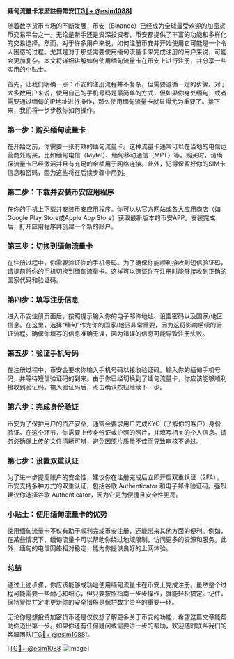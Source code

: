 **緬甸流量卡怎麽註冊幣安[[TG💪+ @esim1088](https://t.me/s/esim1088)]**

随着数字货币市场的不断发展，币安（Binance）已经成为全球最受欢迎的加密货币交易平台之一。无论是新手还是资深投资者，币安都提供了丰富的功能和多样化的交易选择。然而，对于许多用户来说，如何注册币安并开始使用它可能是一个令人困惑的过程。尤其是对于那些需要使用缅甸流量卡来完成注册的用户来说，可能会更加复杂。本文将详细讲解如何使用缅甸流量卡在币安上进行注册，并分享一些实用的小贴士。

首先，让我们明确一点：币安的注册流程并不复杂，但需要遵循一定的步骤。对于大多数用户来说，使用自己的手机号码是最简单的方式，但如果你身处缅甸，或者需要通过缅甸的IP地址进行操作，那么使用缅甸流量卡就显得尤为重要了。接下来，我们将一步步教你如何操作。

### 第一步：购买缅甸流量卡

在开始之前，你需要一张有效的缅甸流量卡。这种流量卡通常可以在当地的电信运营商处购买，比如缅甸电信（Mytel）、缅甸移动通信（MPT）等。购买时，请确保流量卡已经激活并且有充足的余额用于网络连接。此外，记得保留好你的SIM卡信息和密码，因为这些将在后续步骤中用到。

### 第二步：下载并安装币安应用程序

在你的手机上下载并安装币安应用程序。你可以从官方网站或各大应用商店（如Google Play Store或Apple App Store）获取最新版本的币安APP。安装完成后，打开应用程序并创建一个新的账户。

### 第三步：切换到缅甸流量卡

在注册过程中，你需要验证你的手机号码。为了确保你能顺利接收到短信验证码，请提前将你的手机切换到缅甸流量卡。这样可以保证你在注册时能够接收到正确的国家代码和验证码。

### 第四步：填写注册信息

进入币安注册页面后，按照提示输入你的电子邮件地址、设置密码以及国家/地区信息。在这里，选择“缅甸”作为你的国家/地区非常重要，因为这将影响后续的验证流程。确保你填写的信息准确无误，因为错误的信息可能导致注册失败。

### 第五步：验证手机号码

在注册过程中，币安会要求你输入手机号码以接收验证码。输入你的缅甸手机号码，并等待短信验证码的到来。由于你已经切换到了缅甸流量卡，你应该能够顺利接收到验证码。输入验证码后，点击确认按钮继续下一步。

### 第六步：完成身份验证

币安为了保护用户的资产安全，通常会要求用户完成KYC（了解你的客户）身份验证。在这个环节，你需要上传身份证或护照的照片，并填写相关的个人信息。请务必确保上传的文件清晰可辨，避免因照片质量不佳而导致审核不通过。

### 第七步：设置双重认证

为了进一步提高账户的安全性，建议你在注册完成后立即开启双重认证（2FA）。币安支持多种方式的双重认证，包括谷歌 Authenticator 和电子邮件验证码。强烈建议你选择谷歌 Authenticator，因为它更为便捷且安全性更高。

### 小贴士：使用缅甸流量卡的优势

使用缅甸流量卡不仅有助于顺利完成币安注册，还能带来其他方面的便利。例如，在某些情况下，缅甸流量卡可以帮助你绕过地域限制，访问更多的资源和服务。此外，缅甸的电信网络相对稳定，能为你提供良好的上网体验。

### 总结

通过上述步骤，你应该能够成功地使用缅甸流量卡在币安上完成注册。虽然整个过程可能需要一些耐心和细心，但只要按照指南一步步操作，就能轻松搞定。记住，保持警惕并定期更新你的安全措施是保护数字资产的重要一环。

无论你是想投资加密货币还是仅仅想了解更多关于币安的功能，希望这篇文章能帮助你迈出第一步。如果你还有任何疑问或需要进一步的帮助，欢迎随时联系我们的客服团队[[TG💪+ @esim1088](https://t.me/s/esim1088)]。

[[TG💪+ @esim1088](https://t.me/s/esim1088) ![Image](https://i.postimg.cc/4NQfJmqS/Snipaste-2025-05-13-00-14-12.png)]